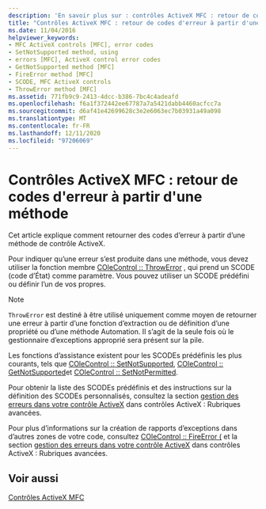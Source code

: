 ```yaml
---
description: 'En savoir plus sur : contrôles ActiveX MFC : retour de codes d’erreur à partir d’une méthode'
title: "Contrôles ActiveX MFC : retour de codes d'erreur à partir d'une méthode"
ms.date: 11/04/2016
helpviewer_keywords:
- MFC ActiveX controls [MFC], error codes
- SetNotSupported method, using
- errors [MFC], ActiveX control error codes
- GetNotSupported method [MFC]
- FireError method [MFC]
- SCODE, MFC ActiveX controls
- ThrowError method [MFC]
ms.assetid: 771fb9c9-2413-4dcc-b386-7bc4c4adeafd
ms.openlocfilehash: f6a1f372442ee67787a7a5421dabb4460acfcc7a
ms.sourcegitcommit: d6af41e42699628c3e2e6063ec7b03931a49a098
ms.translationtype: MT
ms.contentlocale: fr-FR
ms.lasthandoff: 12/11/2020
ms.locfileid: "97206069"
---
```

# <a name="mfc-activex-controls-returning-error-codes-from-a-method"></a>Contrôles ActiveX MFC : retour de codes d'erreur à partir d'une méthode

Cet article explique comment retourner des codes d’erreur à partir d’une méthode de contrôle ActiveX.

Pour indiquer qu’une erreur s’est produite dans une méthode, vous devez utiliser la fonction membre [COleControl :: ThrowError](reference/colecontrol-class.md#throwerror) , qui prend un SCODE (code d’État) comme paramètre. Vous pouvez utiliser un SCODE prédéfini ou définir l’un de vos propres.

> [!NOTE]
> `ThrowError` est destiné à être utilisé uniquement comme moyen de retourner une erreur à partir d’une fonction d’extraction ou de définition d’une propriété ou d’une méthode Automation. Il s’agit de la seule fois où le gestionnaire d’exceptions approprié sera présent sur la pile.

Les fonctions d’assistance existent pour les SCODEs prédéfinis les plus courants, tels que [COleControl :: SetNotSupported](reference/colecontrol-class.md#setnotsupported), [COleControl :: GetNotSupported](reference/colecontrol-class.md#getnotsupported)et [COleControl :: SetNotPermitted](reference/colecontrol-class.md#setnotpermitted).

Pour obtenir la liste des SCODEs prédéfinis et des instructions sur la définition des SCODEs personnalisés, consultez la section [gestion des erreurs dans votre contrôle ActiveX](mfc-activex-controls-advanced-topics.md) dans contrôles ActiveX : Rubriques avancées.

Pour plus d’informations sur la création de rapports d’exceptions dans d’autres zones de votre code, consultez [COleControl :: FireError (](reference/colecontrol-class.md#fireerror) et la section [gestion des erreurs dans votre contrôle ActiveX](mfc-activex-controls-advanced-topics.md) dans contrôles ActiveX : Rubriques avancées.

## <a name="see-also"></a>Voir aussi

[Contrôles ActiveX MFC](mfc-activex-controls.md)
